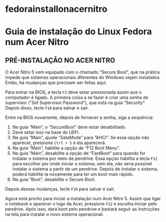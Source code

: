 # fedorainstallonacernitro
# Guia de instalação do Linux Fedora num Acer Nitro

## PRÉ-INSTALAÇÃO NO ACER NITRO

O Acer Nitro 5 vem equipado com o chamado “Secure Boot”, que na prática impede que sistemas operacionais diferentes do Windows sejam instalados. Então, há mudanças que precisam ser feitas aqui.

Para entrar na BIOS, a tecla `F2` deve estar pressionada assim que o computador é ligado. A primeira coisa a se fazer é criar uma senha de supervisor ("Set Supervisor Password"), que está na guia “Security”. Depois disso, tecle `F10` para salvar e sair.

Entre na BIOS novamente, depois de fornecer a senha, siga a sequência:

1. Na guia “Main”, o “SecureBoot” deve estar desabilitado.
2. Deve setar isso na base do UEFI.
3. Na guia “Main”, ajuste “SataMode” para “AHCI”. Se essa opção não aparecer, pressione `Ctrl + S` e ela aparecerá.
4. Na guia “Main”, habilite a opção de “F12 Boot Menu”.
5. Na guia “Main”, desabilite a opção de “FastBoot” para quando for instalar o sistema por meio de pendrive. Essa opção habilita a tecla `F12` para escolher por onde iniciar o sistema; sem ela, não seria possível instalar o sistema a partir de um pendrive. Depois de instalar o sistema, poderá habilitá-la novamente para ter um boot mais rápido.
6. Na guia “Boot”, desabilite o Secure Boot.

Depois dessas mudanças, tecle `F10` para salvar e sair.

Agora está pronto para iniciar a instalação num Acer Nitro 5. Assim que ligar o notebook e aparecer o logo da Acer, pressione `F12` e escolha iniciar pelo pendrive. Após isso, dará boot pelo pendrive e bastará seguir as instruções na tela para instalar o novo sistema operacional.



